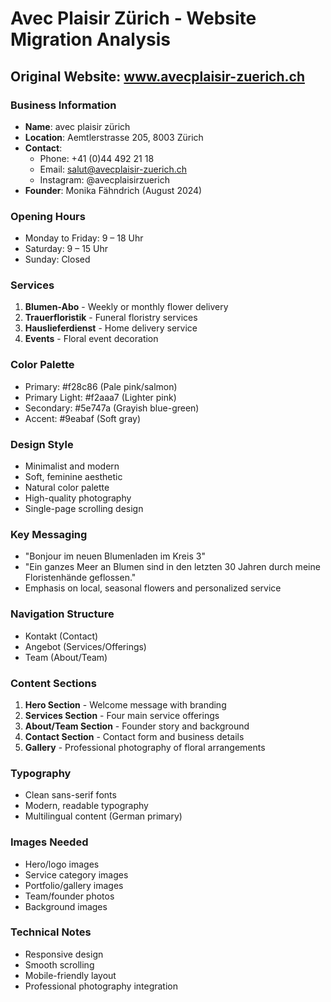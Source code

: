 # Avec Plaisir Zürich - Website Migration Analysis

## Original Website: www.avecplaisir-zuerich.ch

### Business Information
- **Name**: avec plaisir zürich
- **Location**: Aemtlerstrasse 205, 8003 Zürich
- **Contact**:
  - Phone: +41 (0)44 492 21 18
  - Email: salut@avecplaisir-zuerich.ch
  - Instagram: @avecplaisirzuerich
- **Founder**: Monika Fähndrich (August 2024)

### Opening Hours
- Monday to Friday: 9 – 18 Uhr
- Saturday: 9 – 15 Uhr
- Sunday: Closed

### Services
1. **Blumen-Abo** - Weekly or monthly flower delivery
2. **Trauerfloristik** - Funeral floristry services
3. **Hauslieferdienst** - Home delivery service
4. **Events** - Floral event decoration

### Color Palette
- Primary: #f28c86 (Pale pink/salmon)
- Primary Light: #f2aaa7 (Lighter pink)
- Secondary: #5e747a (Grayish blue-green)
- Accent: #9eabaf (Soft gray)

### Design Style
- Minimalist and modern
- Soft, feminine aesthetic
- Natural color palette
- High-quality photography
- Single-page scrolling design

### Key Messaging
- "Bonjour im neuen Blumenladen im Kreis 3"
- "Ein ganzes Meer an Blumen sind in den letzten 30 Jahren durch meine Floristenhände geflossen."
- Emphasis on local, seasonal flowers and personalized service

### Navigation Structure
- Kontakt (Contact)
- Angebot (Services/Offerings)
- Team (About/Team)

### Content Sections
1. **Hero Section** - Welcome message with branding
2. **Services Section** - Four main service offerings
3. **About/Team Section** - Founder story and background
4. **Contact Section** - Contact form and business details
5. **Gallery** - Professional photography of floral arrangements

### Typography
- Clean sans-serif fonts
- Modern, readable typography
- Multilingual content (German primary)

### Images Needed
- Hero/logo images
- Service category images
- Portfolio/gallery images
- Team/founder photos
- Background images

### Technical Notes
- Responsive design
- Smooth scrolling
- Mobile-friendly layout
- Professional photography integration